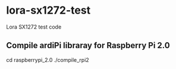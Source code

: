 # lora-sx1272-test
Lora SX1272 test code

## Compile ardiPi libraray for Raspberry Pi 2.0

cd raspberrypi_2.0
./compile_rpi2 


